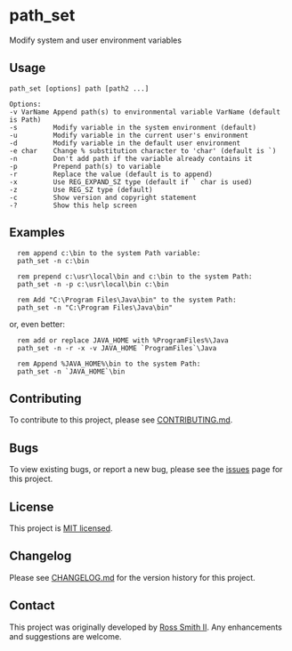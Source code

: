 # path_set 

Modify system and user environment variables

## Usage

````
path_set [options] path [path2 ...]

Options:
-v VarName Append path(s) to environmental variable VarName (default is Path)
-s         Modify variable in the system environment (default)
-u         Modify variable in the current user's environment
-d         Modify variable in the default user environment
-e char    Change % substitution character to 'char' (default is `)
-n         Don't add path if the variable already contains it
-p         Prepend path(s) to variable
-r         Replace the value (default is to append)
-x         Use REG_EXPAND_SZ type (default if ` char is used)
-z         Use REG_SZ type (default)
-c         Show version and copyright statement
-?         Show this help screen
````

## Examples

````
  rem append c:\bin to the system Path variable:
  path_set -n c:\bin

  rem prepend c:\usr\local\bin and c:\bin to the system Path:
  path_set -n -p c:\usr\local\bin c:\bin 

  rem Add "C:\Program Files\Java\bin" to the system Path:
  path_set -n "C:\Program Files\Java\bin"
````

or, even better:

````
  rem add or replace JAVA_HOME with %ProgramFiles%\Java
  path_set -n -r -x -v JAVA_HOME `ProgramFiles`\Java
  
  rem Append %JAVA_HOME%\bin to the system Path:
  path_set -n `JAVA_HOME`\bin
````

## Contributing

To contribute to this project, please see [CONTRIBUTING.md](CONTRIBUTING.md).

## Bugs

To view existing bugs, or report a new bug, please see the [issues](/issues) page for this project.

## License

This project is [MIT licensed](LICENSE).

## Changelog

Please see [CHANGELOG.md](CHANGELOG.md) for the version history for this project.

## Contact

This project was originally developed by [Ross Smith II](mailto:ross@smithii.com).
Any enhancements and suggestions are welcome.
